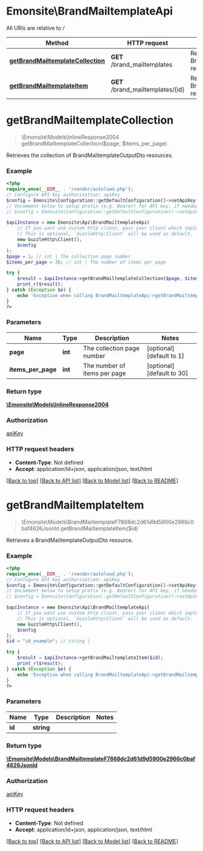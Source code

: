 # Emonsite\BrandMailtemplateApi

All URIs are relative to */*

Method | HTTP request | Description
------------- | ------------- | -------------
[**getBrandMailtemplateCollection**](BrandMailtemplateApi.md#getbrandmailtemplatecollection) | **GET** /brand_mailtemplates | Retrieves the collection of BrandMailtemplateOutputDto resources.
[**getBrandMailtemplateItem**](BrandMailtemplateApi.md#getbrandmailtemplateitem) | **GET** /brand_mailtemplates/{id} | Retrieves a BrandMailtemplateOutputDto resource.

# **getBrandMailtemplateCollection**
> \Emonsite\Models\InlineResponse2004 getBrandMailtemplateCollection($page, $items_per_page)

Retrieves the collection of BrandMailtemplateOutputDto resources.

### Example
```php
<?php
require_once(__DIR__ . '/vendor/autoload.php');
// Configure API key authorization: apiKey
$config = Emonsite\Configuration::getDefaultConfiguration()->setApiKey('Authorization', 'YOUR_API_KEY');
// Uncomment below to setup prefix (e.g. Bearer) for API key, if needed
// $config = Emonsite\Configuration::getDefaultConfiguration()->setApiKeyPrefix('Authorization', 'Bearer');

$apiInstance = new Emonsite\Api\BrandMailtemplateApi(
    // If you want use custom http client, pass your client which implements `GuzzleHttp\ClientInterface`.
    // This is optional, `GuzzleHttp\Client` will be used as default.
    new GuzzleHttp\Client(),
    $config
);
$page = 1; // int | The collection page number
$items_per_page = 30; // int | The number of items per page

try {
    $result = $apiInstance->getBrandMailtemplateCollection($page, $items_per_page);
    print_r($result);
} catch (Exception $e) {
    echo 'Exception when calling BrandMailtemplateApi->getBrandMailtemplateCollection: ', $e->getMessage(), PHP_EOL;
}
?>
```

### Parameters

Name | Type | Description  | Notes
------------- | ------------- | ------------- | -------------
 **page** | **int**| The collection page number | [optional] [default to 1]
 **items_per_page** | **int**| The number of items per page | [optional] [default to 30]

### Return type

[**\Emonsite\Models\InlineResponse2004**](../Model/InlineResponse2004.md)

### Authorization

[apiKey](../../README.md#apiKey)

### HTTP request headers

 - **Content-Type**: Not defined
 - **Accept**: application/ld+json, application/json, text/html

[[Back to top]](#) [[Back to API list]](../../README.md#documentation-for-api-endpoints) [[Back to Model list]](../../README.md#documentation-for-models) [[Back to README]](../../README.md)

# **getBrandMailtemplateItem**
> \Emonsite\Models\BrandMailtemplateF7868dc2d61d9d5900e2966c0baf4626Jsonld getBrandMailtemplateItem($id)

Retrieves a BrandMailtemplateOutputDto resource.

### Example
```php
<?php
require_once(__DIR__ . '/vendor/autoload.php');
// Configure API key authorization: apiKey
$config = Emonsite\Configuration::getDefaultConfiguration()->setApiKey('Authorization', 'YOUR_API_KEY');
// Uncomment below to setup prefix (e.g. Bearer) for API key, if needed
// $config = Emonsite\Configuration::getDefaultConfiguration()->setApiKeyPrefix('Authorization', 'Bearer');

$apiInstance = new Emonsite\Api\BrandMailtemplateApi(
    // If you want use custom http client, pass your client which implements `GuzzleHttp\ClientInterface`.
    // This is optional, `GuzzleHttp\Client` will be used as default.
    new GuzzleHttp\Client(),
    $config
);
$id = "id_example"; // string | 

try {
    $result = $apiInstance->getBrandMailtemplateItem($id);
    print_r($result);
} catch (Exception $e) {
    echo 'Exception when calling BrandMailtemplateApi->getBrandMailtemplateItem: ', $e->getMessage(), PHP_EOL;
}
?>
```

### Parameters

Name | Type | Description  | Notes
------------- | ------------- | ------------- | -------------
 **id** | **string**|  |

### Return type

[**\Emonsite\Models\BrandMailtemplateF7868dc2d61d9d5900e2966c0baf4626Jsonld**](../Model/BrandMailtemplateF7868dc2d61d9d5900e2966c0baf4626Jsonld.md)

### Authorization

[apiKey](../../README.md#apiKey)

### HTTP request headers

 - **Content-Type**: Not defined
 - **Accept**: application/ld+json, application/json, text/html

[[Back to top]](#) [[Back to API list]](../../README.md#documentation-for-api-endpoints) [[Back to Model list]](../../README.md#documentation-for-models) [[Back to README]](../../README.md)

